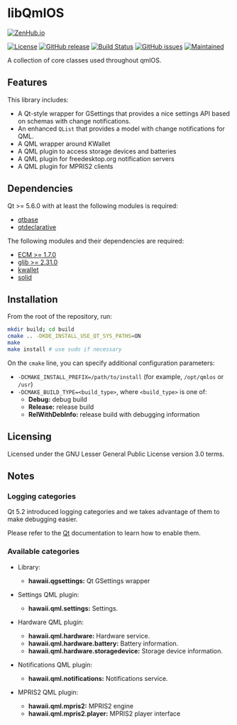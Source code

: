 libQmlOS
========

[![ZenHub.io](https://img.shields.io/badge/supercharged%20by-zenhub.io-blue.svg)](https://zenhub.io)

[![License](https://img.shields.io/badge/license-LGPLv3.0-blue.svg)](http://www.gnu.org/licenses/lgpl.txt)
[![GitHub release](https://img.shields.io/github/release/qmlos/libqmlos.svg)](https://github.com/qmlos/libqmlos)
[![Build Status](https://travis-ci.org/qmlos/libqmlos.svg?branch=develop)](https://travis-ci.org/qmlos/libqmlos)
[![GitHub issues](https://img.shields.io/github/issues/qmlos/libqmlos.svg)](https://github.com/qmlos/libqmlos/issues)
[![Maintained](https://img.shields.io/maintenance/yes/2016.svg)](https://github.com/qmlos/libqmlos/commits/develop)

A collection of core classes used throughout qmlOS.

## Features

This library includes:

 * A Qt-style wrapper for GSettings that provides a nice
   settings API based on schemas with change notifications.
 * An enhanced `QList` that provides a model with change notifications for QML.
 * A QML wrapper around KWallet
 * A QML plugin to access storage devices and batteries
 * A QML plugin for freedesktop.org notification servers
 * A QML plugin for MPRIS2 clients

## Dependencies

Qt >= 5.6.0 with at least the following modules is required:

 * [qtbase](http://code.qt.io/cgit/qt/qtbase.git)
 * [qtdeclarative](http://code.qt.io/cgit/qt/qtdeclarative.git)

The following modules and their dependencies are required:

 * [ECM >= 1.7.0](http://quickgit.kde.org/?p=extra-cmake-modules.git)
 * [glib >= 2.31.0](https://git.gnome.org/browse/glib)
 * [kwallet](http://quickgit.kde.org/?p=kwallet.git)
 * [solid](http://quickgit.kde.org/?p=solid.git)

## Installation

From the root of the repository, run:

```sh
mkdir build; cd build
cmake .. -DKDE_INSTALL_USE_QT_SYS_PATHS=ON
make
make install # use sudo if necessary
```

On the `cmake` line, you can specify additional configuration parameters:

 * `-DCMAKE_INSTALL_PREFIX=/path/to/install` (for example, `/opt/qmlos` or `/usr`)
 * `-DCMAKE_BUILD_TYPE=<build_type>`, where `<build_type>` is one of:
   * **Debug:** debug build
   * **Release:** release build
   * **RelWithDebInfo:** release build with debugging information

## Licensing

Licensed under the GNU Lesser General Public License version 3.0 terms.

## Notes

### Logging categories

Qt 5.2 introduced logging categories and we takes advantage of
them to make debugging easier.

Please refer to the [Qt](http://doc.qt.io/qt-5/qloggingcategory.html) documentation
to learn how to enable them.

### Available categories

 * Library:
   * **hawaii.qgsettings:** Qt GSettings wrapper

 * Settings QML plugin:
   * **hawaii.qml.settings:** Settings.

 * Hardware QML plugin:
   * **hawaii.qml.hardware:** Hardware service.
   * **hawaii.qml.hardware.battery:** Battery information.
   * **hawaii.qml.hardware.storagedevice:** Storage device information.

 * Notifications QML plugin:
   * **hawaii.qml.notifications:** Notifications service.

 * MPRIS2 QML plugin:
   * **hawaii.qml.mpris2:** MPRIS2 engine
   * **hawaii.qml.mpris2.player:** MPRIS2 player interface
